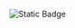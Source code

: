 ![Static Badge](https://img.shields.io/badge/STATUS-CONCLUIDO-%23A13DE6%20?label=STATUS&labelColor=%233371FF)